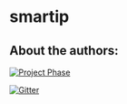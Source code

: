 # smartip

## About the authors:
[![Project Phase](https://mediaserve.lossless.digital/lossless.de/img/createdby_github.svg)](https://lossless.com/)

[![Gitter](https://img.shields.io/badge/Support%20us-PayPal-blue.svg)](https://paypal.me/lossless)